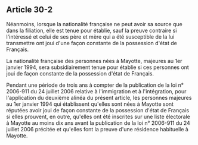 Article 30-2
----
Néanmoins, lorsque la nationalité française ne peut avoir sa source que dans la
filiation, elle est tenue pour établie, sauf la preuve contraire si l'intéressé
et celui de ses père et mère qui a été susceptible de la lui transmettre ont
joui d'une façon constante de la possession d'état de Français.

La nationalité française des personnes nées à Mayotte, majeures au 1er janvier
1994, sera subsidiairement tenue pour établie si ces personnes ont joui de façon
constante de la possession d'état de Français.

Pendant une période de trois ans à compter de la publication de la loi n°
2006-911 du 24 juillet 2006 relative à l'immigration et à l'intégration, pour
l'application du deuxième alinéa du présent article, les personnes majeures au
1er janvier 1994 qui établissent qu'elles sont nées à Mayotte sont réputées
avoir joui de façon constante de la possession d'état de Français si elles
prouvent, en outre, qu'elles ont été inscrites sur une liste électorale à
Mayotte au moins dix ans avant la publication de la loi n° 2006-911 du 24
juillet 2006 précitée et qu'elles font la preuve d'une résidence habituelle à
Mayotte.
